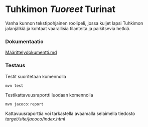 # Tuhkimon *Tuoreet* Turinat
Vanha kunnon tekstipohjainen roolipeli, jossa kuljet lapsi Tuhkimon jalanjälkiä ja kohtaat vaarallisia tilanteita ja palkitsevia hetkiä. 

### Dokumentaatio

[Määrittelydokumentti.md](https://github.com/Karvamahuli/otm-harjoitustyo/blob/master/laskarit/viikko1/alustava%20m%C3%A4%C3%A4rittelydokumentti.md)

### Testaus

Testit suoritetaan komennolla

```
mvn test
```

Testikattavuusraportti luodaan komennolla

```
mvn jacoco:report
```

Kattavuusraporttia voi tarkastella avaamalla selaimella tiedosto _target/site/jacoco/index.html_
